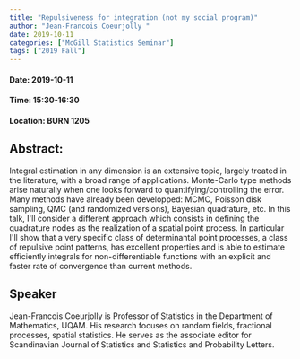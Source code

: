 ```yaml
---
title: "Repulsiveness for integration (not my social program)"
author: "Jean-Francois Coeurjolly "
date: 2019-10-11
categories: ["McGill Statistics Seminar"]
tags: ["2019 Fall"]
---
```


#### Date: 2019-10-11
#### Time: 15:30-16:30
#### Location: BURN 1205

## Abstract:

Integral estimation in any dimension is an extensive topic, largely treated in the literature, with a broad range of applications. Monte-Carlo type methods arise naturally when one looks forward to quantifying/controlling the error. Many methods have already been developped: MCMC, Poisson disk sampling, QMC (and randomized versions), Bayesian quadrature, etc. In this talk, I'll consider a different approach which consists in defining the quadrature nodes as the realization of a spatial point process. In particular I'll show that a very specific class of determinantal point processes, a class of repulsive point patterns, has excellent properties and is able to estimate efficiently integrals for non-differentiable functions with an explicit and faster rate of convergence than current methods.

## Speaker

Jean-Francois Coeurjolly is Professor of Statistics in the Department of Mathematics, UQAM. His research focuses on random fields, fractional processes, spatial statistics. He serves as the associate editor for Scandinavian Journal of Statistics and Statistics and Probability Letters.



